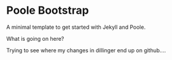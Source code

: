 Poole Bootstrap
=================

A minimal template to get started with Jekyll and Poole.

What is going on here?

Trying to see where my changes in dillinger end up on github....